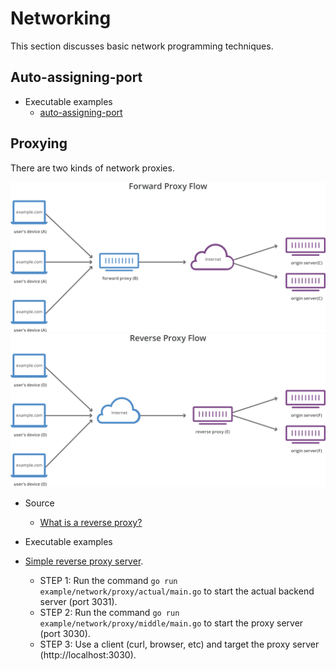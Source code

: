 # Networking

This section discusses basic network programming techniques.

## Auto-assigning-port

* Executable examples
    * [auto-assigning-port](../example/network/auto-assign-port/)

## Proxying

There are two kinds of network proxies.

![Forward proxy](./img/forward-proxy-flow.svg)
![Reverse proxy](./img/reverse-proxy-flow.svg)

* Source
    * [What is a reverse proxy?](https://www.cloudflare.com/en-gb/learning/cdn/glossary/reverse-proxy/)

* Executable examples
    
* [Simple reverse proxy server](../example/network/proxy/).
  * STEP 1: Run the command `go run example/network/proxy/actual/main.go` to start the actual backend server (port 3031).
  * STEP 2: Run the command `go run example/network/proxy/middle/main.go` to start the proxy server (port 3030).
  * STEP 3: Use a client (curl, browser, etc) and target the proxy server (http://localhost:3030).
